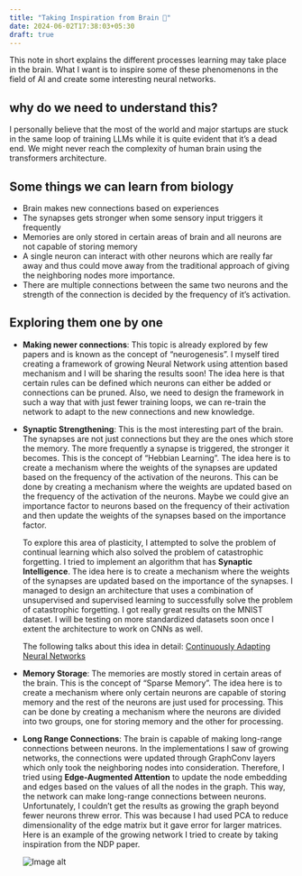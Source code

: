 ```yaml
---
title: "Taking Inspiration from Brain 🧠"
date: 2024-06-02T17:38:03+05:30
draft: true
---
```

This note in short explains the different processes learning may take place in the brain. What I want is to inspire some of these phenomenons in the field of AI and create some interesting neural networks.

## why do we need to understand this?
I personally believe that the most of the world and major startups are stuck in the same loop of training LLMs while it is quite evident that it’s a dead end. We might never reach the complexity of human brain using the transformers architecture.

## Some things we can learn from biology
- Brain makes new connections based on experiences
- The synapses gets stronger when some sensory input triggers it frequently
- Memories are only stored in certain areas of brain and all neurons are not capable of storing memory
- A single neuron can interact with other neurons which are really far away and thus could move away from the traditional approach of giving the neighboring nodes more importance. 
- There are multiple connections between the same two neurons and the strength of the connection is decided by the frequency of it’s activation.

## Exploring them one by one
- **Making newer connections**: This topic is already explored by few papers and is known as the concept of “neurogenesis”. I myself tired creating a framework of growing Neural Network using attention based mechanism and I will be sharing the results soon! The idea here is that certain rules can be defined which neurons can either be added or connections can be pruned. Also, we need to design the framework in such a way that with just fewer training loops, we can re-train the network to adapt to the new connections and new knowledge.

- **Synaptic Strengthening**: This is the most interesting part of the brain. The synapses are not just connections but they are the ones which store the memory. The more frequently a synapse is triggered, the stronger it becomes. This is the concept of “Hebbian Learning”. The idea here is to create a mechanism where the weights of the synapses are updated based on the frequency of the activation of the neurons. This can be done by creating a mechanism where the weights are updated based on the frequency of the activation of the neurons. Maybe we could give an importance factor to neurons based on the frequency of their activation and then update the weights of the synapses based on the importance factor.

    To explore this area of plasticity, I attempted to solve the problem of continual learning which also solved the problem of catastrophic forgetting. I tried to implement an algorithm that has **Synaptic Intelligence**. The idea here is to create a mechanism where the weights of the synapses are updated based on the importance of the synapses. I managed to design an architecture that uses a combination of unsupervised and supervised learning to successfully solve the problem of catastrophic forgetting. I got really great results on the MNIST dataset. I will be testing on more standardized datasets soon once I extent the architecture to work on CNNs as well.

    The following talks about this idea in detail: [Continuously Adapting Neural Networks](https://appflowy.com/07ca7474-1e31-4ae7-9af2-abdc07ffecc5/CAN-Continuously-Adapting-Networks-5132ed1b-28ec-4297-9858-ed5c6b6cb7a5)

- **Memory Storage**: The memories are mostly stored in certain areas of the brain. This is the concept of “Sparse Memory”. The idea here is to create a mechanism where only certain neurons are capable of storing memory and the rest of the neurons are just used for processing. This can be done by creating a mechanism where the neurons are divided into two groups, one for storing memory and the other for processing.

- **Long Range Connections**: The brain is capable of making long-range connections between neurons. In the implementations I saw of growing networks, the connections were updated through GraphConv layers which only took the neighboring nodes into consideration. Therefore, I tried using **Edge-Augmented Attention** to update the node embedding and edges based on the values of all the nodes in the graph. This way, the network can make long-range connections between neurons. Unfortunately, I couldn’t get the results as growing the graph beyond fewer neurons threw error. This was because I had used PCA to reduce dimensionality of the edge matrix but it gave error for larger matrices. Here is an example of the growing network I tried to create by taking inspiration from the NDP paper.


    ![Image alt](array2.gif)


